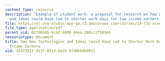```yaml
---
content_type: resource
description: 'Example of student work: a proposal for research on how new technology
  and ideas could have led to shorter work days for low income earners.'
file: https://ol-ocw-studio-app-qa.s3.amazonaws.com/courses/14-731-economic-history-spring-2009/1647251fd137851d6ec55fd9b60b6911_MIT14_731s09_sw02.pdf
file_type: application/pdf
parent_uid: 627d6b8b-bc62-6809-84ea-280cc2f503eb
resourcetype: Document
title: How New Technologies and Ideas Could Have Led to Shorter Work Days for Low
  Income Earners
uid: 1647251f-d137-851d-6ec5-5fd9b60b6911
---
```


